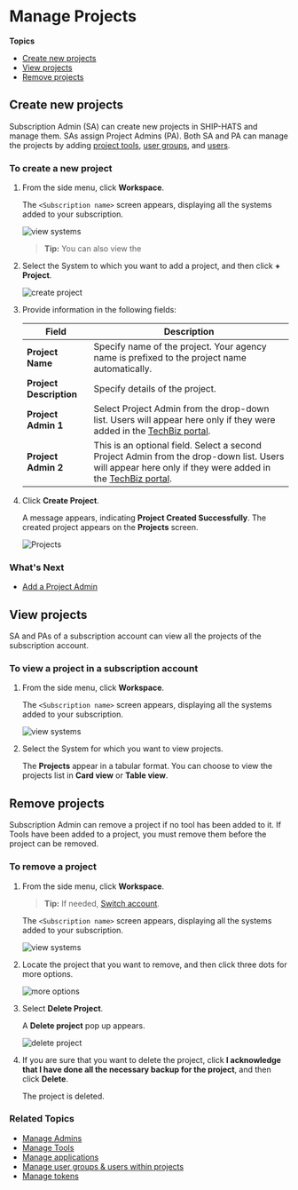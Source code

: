 # Manage Projects

**Topics**
- [Create new projects](#create-new-projects)
- [View projects](#view-projects)
- [Remove projects](#remove-projects)

## Create new projects

Subscription Admin (SA) can create new projects in SHIP-HATS and manage them. SAs assign Project Admins (PA). Both SA and PA can manage the projects by adding [project tools](manage-tools), [user groups](manage-user-groups), and [users](manage-users).

### To create a new project

1. From the side menu, click **Workspace**.
    
    The `<Subscription name>` screen appears, displaying all the systems added to your subscription.

    ![view systems](./images/view-systems.png)

    > **Tip:** You can also view the 
1. Select the System to which you want to add a project, and then click **+ Project**.  

    ![create project](./images/create-new-project.png)

1. Provide information in the following fields:

    |Field|Description|
    |---|---|
    |**Project Name**| Specify name of the project. Your agency name is prefixed to the project name automatically. 
    |**Project Description**| Specify details of the project. 
    |**Project Admin 1**| Select Project Admin from the drop-down list. Users will appear here only if they were added in the [TechBiz portal](https://portal.techbiz.suite.gov.sg/).<!--If you want to invite new users, click **Invite here**. If *First Name* and *Last Name* were not provided when creating a new user account, email address will appear in the drop-down list.-->
    |**Project Admin 2**| This is an optional field. Select a second Project Admin from the drop-down list. Users will appear here only if they were added in the [TechBiz portal](https://portal.techbiz.suite.gov.sg/).<!--If *First Name* and *Last Name* were not provided when creating a new user account, email address will appear in the drop-down list.--> 

1. Click **Create Project**.  
    
    A message appears, indicating **Project Created Successfully**. The created project appears on the **Projects** screen.

    ![Projects](./images/projects-all.png)
    
<!--with **Subscribed Tools** and **Not Subscribed Tools** sections based on your subscription.-->

<!--SA or PA can add/create tools and additional PAs.--> 
    
<!--
>> **Note:** The number of PAs each project is entitled to is based on the [subscription tier](https://www.developer.tech.gov.sg/products/categories/devops/ship-hats/subscription) quota for which the agency has subscribed.
-->

<!--
|**System**|Select the system from the drop-down list. This is the same system that you added in [TechBiz](https://docs.developer.tech.gov.sg/docs/techbiz-documentation/). You can view your systems in the **Systems** tab. If you want to manage/add System, you must connect to the [TechBiz portal](https://portal.techbiz.suite.gov.sg/).|

-->


### What's Next 
- [Add a Project Admin](manage-admins)


## View projects

SA and PAs of a subscription account can view all the projects of the subscription account.

### To view a project in a subscription account

1. From the side menu, click **Workspace**.
    
    The `<Subscription name>` screen appears, displaying all the systems added to your subscription.

    ![view systems](./images/view-systems.png)

1. Select the System for which you want to view projects. 

    The **Projects** appear in a tabular format. You can choose to view the projects list in **Card view** or **Table view**.

<!--1. Click **Manage** to view tools that are currently added to the project.-->

## Remove projects

Subscription Admin can remove a project if no tool has been added to it. If Tools have been added to a project, you must remove them before the project can be removed.

### To remove a project

1. From the side menu, click **Workspace**.

    > **Tip:** If needed, [Switch account](manage-account).

    The `<Subscription name>` screen appears, displaying all the systems added to your subscription.

    ![view systems](./images/view-systems.png)

1. Locate the project that you want to remove, and then click three dots for more options.

    ![more options](./images/projects.png)

1. Select **Delete Project**.   

    A **Delete project** pop up appears. 

    ![delete project](./images/delete-project.png ':size=80%')

1. If you are sure that you want to delete the project, click **I acknowledge that I have done all the necessary backup for the project**, and then click **Delete**.

    The project is deleted.

### Related Topics
- [Manage Admins](manage-admins)
- [Manage Tools](manage-tools)
- [Manage applications](manage-applications)
- [Manage user groups & users within projects](manage-user-groups-and-users)
- [Manage tokens](manage-tokens) 

<!--The **Projects** screen appears, displaying all the previously added projects. ![all projects](./images/view-projects.png)-->
